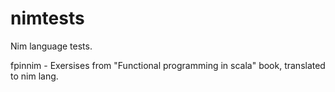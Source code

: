 # nimtests
Nim language tests. 

fpinnim - Exersises from "Functional programming in scala" book, translated to nim lang.
